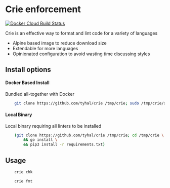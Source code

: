 # Crie enforcement

[![Docker Cloud Build Status](https://img.shields.io/docker/cloud/build/tyhal/crie.svg)](https://hub.docker.com/r/tyhal/crie)

Crie is an effective way to format and lint code for a variety of languages

-   Alpine based image to reduce download size
-   Extendable for more languages
-   Opinionated configuration to avoid wasting time discussing styles

## Install options

#### Docker Based Install

Bundled all-together with Docker 

```bash
    git clone https://github.com/tyhal/crie /tmp/crie; sudo /tmp/crie/script/crie install
```

#### Local Binary

Local binary requiring all linters to be installed

```bash
    (git clone https://github.com/tyhal/crie /tmp/crie; cd /tmp/crie \
        && go install \
        && pip3 install -r requirements.txt)
```

## Usage

```bash
    crie chk
```

```bash
    crie fmt
```
